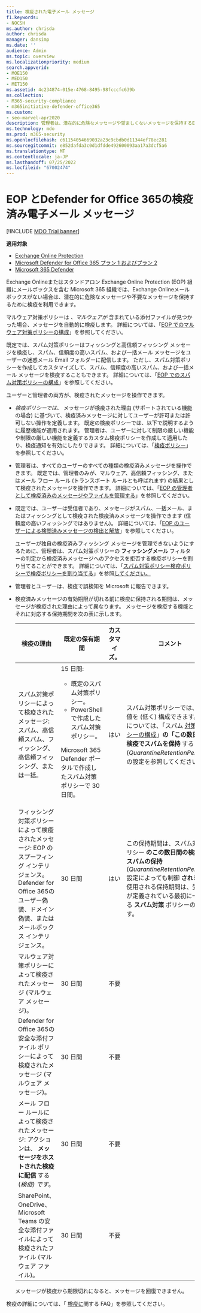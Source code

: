 ```yaml
---
title: 検疫された電子メール メッセージ
f1.keywords:
- NOCSH
ms.author: chrisda
author: chrisda
manager: dansimp
ms.date: ''
audience: Admin
ms.topic: overview
ms.localizationpriority: medium
search.appverid:
- MOE150
- MED150
- MET150
ms.assetid: 4c234874-015e-4768-8495-98fcccfc639b
ms.collection:
- M365-security-compliance
- m365initiative-defender-office365
ms.custom:
- seo-marvel-apr2020
description: 管理者は、潜在的に危険なメッセージや望ましくないメッセージを保持するExchange Online Protection (EOP) の検疫について学習できます。
ms.technology: mdo
ms.prod: m365-security
ms.openlocfilehash: c61154054669032a23c9cbdb0d11344ef78ec281
ms.sourcegitcommit: e852dafda3c0d1dfdde492600093aa17a3dcf5a6
ms.translationtype: MT
ms.contentlocale: ja-JP
ms.lasthandoff: 07/25/2022
ms.locfileid: "67002474"
---
```

# <a name="quarantined-email-messages-in-eop-and-defender-for-office-365"></a>EOP とDefender for Office 365の検疫済み電子メール メッセージ

[!INCLUDE [MDO Trial banner](../includes/mdo-trial-banner.md)]

**適用対象**
- [Exchange Online Protection](exchange-online-protection-overview.md)
- [Microsoft Defender for Office 365 プラン 1 およびプラン 2](defender-for-office-365.md)
- [Microsoft 365 Defender](../defender/microsoft-365-defender.md)

Exchange Onlineまたはスタンドアロン Exchange Online Protection (EOP) 組織にメールボックスを含む Microsoft 365 組織では、Exchange Onlineメールボックスがない場合は、潜在的に危険なメッセージや不要なメッセージを保持するために検疫を利用できます。

マルウェア対策ポリシーは _、マルウェアが_ 含まれている添付ファイルが見つかった場合、メッセージを自動的に検疫します。 詳細については、「[EOP でのマルウェア対策ポリシーの構成](configure-anti-malware-policies.md)」を参照してください。

既定では、スパム対策ポリシーはフィッシングと高信頼フィッシング メッセージを検疫し、スパム、信頼度の高いスパム、および一括メール メッセージをユーザーの迷惑メール Email フォルダーに配信します。 ただし、スパム対策ポリシーを作成してカスタマイズして、スパム、信頼度の高いスパム、および一括メール メッセージを検疫することもできます。 詳細については、「[EOP でのスパム対策ポリシーの構成](configure-your-spam-filter-policies.md)」を参照してください。

ユーザーと管理者の両方が、検疫されたメッセージを操作できます。

- _検疫ポリシーでは、_ メッセージが検疫された理由 (サポートされている機能の場合) に基づいて、検疫済みメッセージに対してユーザーが許可または許可しない操作を定義します。 既定の検疫ポリシーでは、以下で説明するように履歴機能が適用されます。 管理者は、ユーザーに対して制限の厳しい機能や制限の厳しい機能を定義するカスタム検疫ポリシーを作成して適用したり、検疫通知を有効にしたりできます。 詳細については、「[検疫ポリシー](quarantine-policies.md)」を参照してください。

- 管理者は、すべてのユーザーのすべての種類の検疫済みメッセージを操作できます。 既定では、管理者のみが、マルウェア、高信頼フィッシング、またはメール フロー ルール (トランスポート ルールとも呼ばれます) の結果として検疫されたメッセージを操作できます。 詳細については、「[EOP の管理者として検疫済みのメッセージやファイルを管理する](manage-quarantined-messages-and-files.md)」を参照してください。

- 既定では、ユーザーは受信者であり、メッセージがスパム、一括メール、またはフィッシングとして検疫された検疫済みメッセージを操作できます (信頼度の高いフィッシングではありません)。 詳細については、「[EOP のユーザーによる検閲済みメッセージの検出と解放](find-and-release-quarantined-messages-as-a-user.md)」を参照してください。

  ユーザーが独自の検疫済みフィッシング メッセージを管理できないようにするために、管理者は、スパム対策ポリシーの **フィッシングメール** フィルターの判定から検疫済みメッセージへのアクセスを拒否する検疫ポリシーを割り当てることができます。 詳細については、「[スパム対策ポリシー検疫ポリシーで検疫ポリシーを割り当てる](quarantine-policies.md#anti-spam-policies)」を参照[してください。](quarantine-policies.md)

- 管理者とユーザーは、検疫で誤検知を Microsoft に報告できます。

- 検疫済みメッセージの有効期限が切れる前に検疫に保持される期間は、メッセージが検疫された理由によって異なります。 メッセージを検疫する機能とそれに対応する保持期間を次の表に示します。

  |検疫の理由|既定の保有期間|カスタマイズ。|コメント|
  |---|---|:---:|---|
  |スパム対策ポリシーによって検疫されたメッセージ:スパム、高信頼スパム、フィッシング、高信頼フィッシング、または一括。|15 日間: <ul><li>既定のスパム対策ポリシー。</li><li>PowerShell で作成したスパム対策ポリシー。</li></ul> <p> Microsoft 365 Defender ポータルで作成したスパム対策ポリシーで 30 日間。|はい|スパム対策ポリシーでは、この値を (低く) 構成できます。 詳細については、「スパム [対策ポリシーの構成](configure-your-spam-filter-policies.md)」**の「この数日間の検疫でスパムを保持** する (_QuarantineRetentionPeriod_)」の設定を参照してください。|
  |フィッシング対策ポリシーによって検疫されたメッセージ: EOP のスプーフィング インテリジェンス。Defender for Office 365のユーザー偽装、ドメイン偽装、またはメールボックス インテリジェンス。|30 日間|はい|この保持期間は、スパム対策ポリシー **のこの数日間の検疫でのスパムの保持** (_QuarantineRetentionPeriod_) 設定によっても制御 **されます** 。 使用される保持期間は、受信者が定義されている最初に一致する **スパム対策** ポリシーの値です。|
  |マルウェア対策ポリシーによって検疫されたメッセージ (マルウェア メッセージ)。|30 日間|不要||
  |Defender for Office 365の安全な添付ファイル ポリシーによって検疫されたメッセージ (マルウェア メッセージ)。|30 日間|不要||
  |メール フロー ルールによって検疫されたメッセージ: アクションは、 **メッセージをホストされた検疫に配信** する (_検疫) です_。|30 日間|不要||
  |SharePoint、OneDrive、Microsoft Teams の安全な添付ファイルによって検疫されたファイル (マルウェア ファイル)。|30 日間|不要||

  メッセージが検疫から期限切れになると、メッセージを回復できません。

検疫の詳細については、「 [検疫に](quarantine-faq.yml)関する FAQ」を参照してください。
